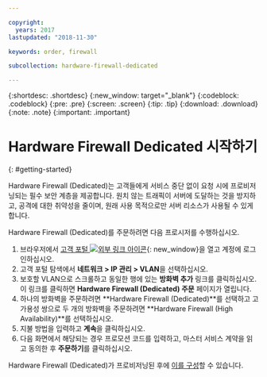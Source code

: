 ```yaml
---

copyright:
  years: 2017
lastupdated: "2018-11-30"

keywords: order, firewall

subcollection: hardware-firewall-dedicated

---
```


{:shortdesc: .shortdesc}
{:new_window: target="_blank"}
{:codeblock: .codeblock}
{:pre: .pre}
{:screen: .screen}
{:tip: .tip}
{:download: .download}
{:note: .note}
{:important: .important}

# Hardware Firewall Dedicated 시작하기
{: #getting-started}

Hardware Firewall (Dedicated)는 고객들에게 서비스 중단 없이 요청 시에 프로비저닝되는 필수 보안 계층을 제공합니다. 원치 않는 트래픽이 서버에 도달하는 것을 방지하고, 공격에 대한 취약성을 줄이며, 원래 사용 목적으로만 서버 리소스가 사용될 수 있게 합니다.  

Hardware Firewall (Dedicated)를 주문하려면 다음 프로시저를 수행하십시오.

1. 브라우저에서 [고객 포털 ![외부 링크 아이콘](../../icons/launch-glyph.svg "외부 링크 아이콘")](https://control.softlayer.com/){: new_window}을 열고 계정에 로그인하십시오.
2. 고객 포털 탐색에서 **네트워크 > IP 관리 > VLAN**을 선택하십시오.
3. 보호할 VLAN으로 스크롤하고 동일한 행에 있는 **방화벽 추가** 링크를 클릭하십시오. 이 링크를 클릭하면 **Hardware Firewall (Dedicated) 주문** 페이지가 열립니다.
4. 하나의 방화벽을 주문하려면 **Hardware Firewall (Dedicated)**를 선택하고 고가용성 쌍으로 두 개의 방화벽을 주문하려면 **Hardware Firewall (High Availability)**를 선택하십시오.
5. 지불 방법을 입력하고 **계속**을 클릭하십시오.
6. 다음 화면에서 해당되는 경우 프로모션 코드를 입력하고, 마스터 서비스 계약을 읽고 동의한 후 **주문하기**를 클릭하십시오.

Hardware Firewall (Dedicated)가 프로비저닝된 후에 [이를 구성](/docs/infrastructure/hardware-firewall-dedicated?topic=hardware-firewall-dedicated-configuring-the-hardware-firewall-dedicated-)할 수 있습니다.
